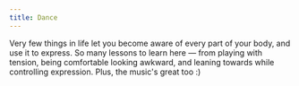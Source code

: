 ```yaml
---
title: Dance
---
```


Very few things in life let you become aware of every part of your body, and use it to express. So many lessons to learn here — from playing with tension, being comfortable looking awkward, and leaning towards while controlling expression. Plus, the music's great too :)
